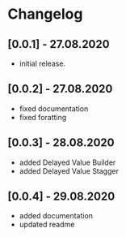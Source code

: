 # Changelog

## [0.0.1] - 27.08.2020

* initial release.

## [0.0.2] - 27.08.2020

* fixed documentation
* fixed foratting

## [0.0.3] - 28.08.2020

* added Delayed Value Builder
* added Delayed Value Stagger

## [0.0.4] - 29.08.2020

* added documentation
* updated readme
